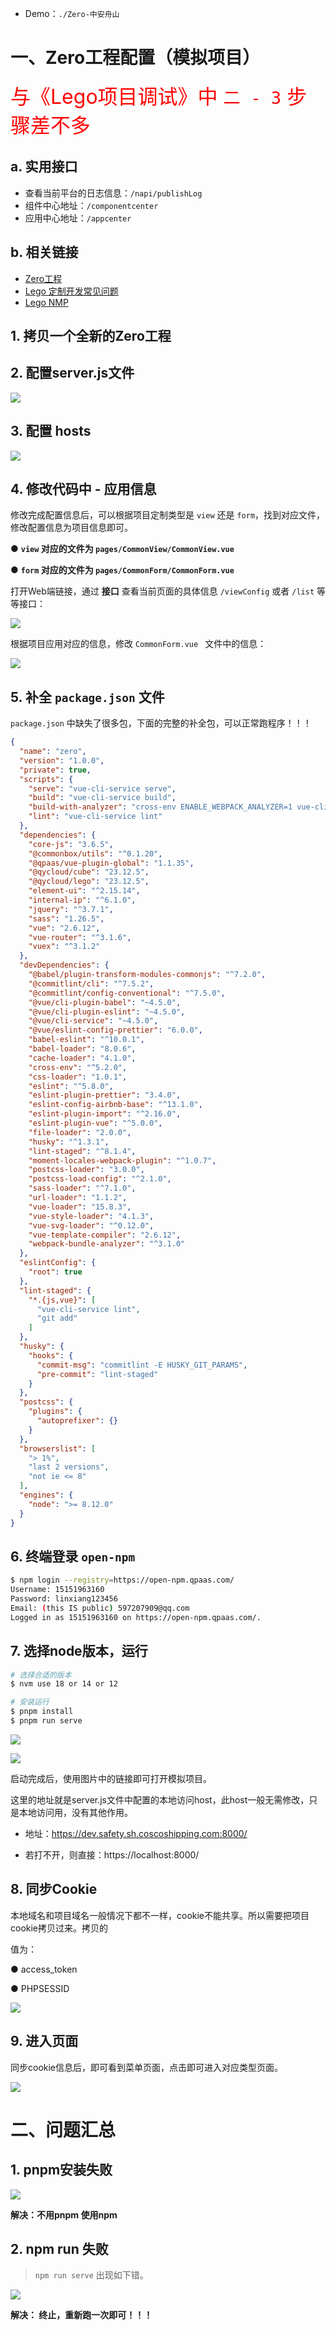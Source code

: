 * Demo：`./Zero-中安舟山`



# 一、Zero工程配置（模拟项目）

<font size=6 color='red'>与《Lego项目调试》中 `二 - 3` 步骤差不多</font>

## a. 实用接口

* 查看当前平台的日志信息：`/napi/publishLog`
* 组件中心地址：`/componentcenter`
* 应用中心地址：`/appcenter`



## b. 相关链接

* [Zero工程](http://git.qpaas.com/Mage/Zero)
* [Lego 定制开发常见问题](https://blogqpaas.yuque.com/kidsv4/hfh0zt/voqi1ackry4t0x8s#lswLV)
* [Lego NMP](https://open-npm.qpaas.com/)



## 1. 拷贝一个全新的Zero工程



## 2. 配置server.js文件

![](/docs/1-功能维度-Lego汇总/Zero项目从零配置npm版/images/001.png)



## 3. 配置 hosts

![](/docs/1-功能维度-Lego汇总/Zero项目从零配置npm版/images/002.png)



## 4. 修改代码中 - 应用信息

修改完成配置信息后，可以根据项⽬定制类型是 `view` 还是 `form`，找到对应⽂件，修改配置信息为项⽬信息即可。 

● **`view` 对应的⽂件为 `pages/CommonView/CommonView.vue`**

● **`form` 对应的⽂件为 `pages/CommonForm/CommonForm.vue`**

打开Web端链接，通过 **接口** 查看当前页面的具体信息 `/viewConfig` 或者 `/list` 等等接口：

![](/docs/1-功能维度-Lego汇总/Zero项目从零配置npm版/images/003.png)

根据项目应用对应的信息，修改 `CommonForm.vue ` 文件中的信息：

![](/docs/1-功能维度-Lego汇总/Zero项目从零配置npm版/images/004.png)



## 5. 补全 `package.json` 文件

`package.json` 中缺失了很多包，下面的完整的补全包，可以正常跑程序！！！

```json
{
  "name": "zero",
  "version": "1.0.0",
  "private": true,
  "scripts": {
    "serve": "vue-cli-service serve",
    "build": "vue-cli-service build",
    "build-with-analyzer": "cross-env ENABLE_WEBPACK_ANALYZER=1 vue-cli-service build",
    "lint": "vue-cli-service lint"
  },
  "dependencies": {
    "core-js": "3.6.5",
    "@commonbox/utils": "^0.1.20",
    "@qpaas/vue-plugin-global": "1.1.35",
    "@qycloud/cube": "23.12.5",
    "@qycloud/lego": "23.12.5",
    "element-ui": "^2.15.14",
    "internal-ip": "^6.1.0",
    "jquery": "^3.7.1",
    "sass": "1.26.5",
    "vue": "2.6.12",
    "vue-router": "^3.1.6",
    "vuex": "^3.1.2"
  },
  "devDependencies": {
    "@babel/plugin-transform-modules-commonjs": "^7.2.0",
    "@commitlint/cli": "^7.5.2",
    "@commitlint/config-conventional": "^7.5.0",
    "@vue/cli-plugin-babel": "~4.5.0",
    "@vue/cli-plugin-eslint": "~4.5.0",
    "@vue/cli-service": "~4.5.0",
    "@vue/eslint-config-prettier": "6.0.0",
    "babel-eslint": "^10.0.1",
    "babel-loader": "8.0.6",
    "cache-loader": "4.1.0",
    "cross-env": "^5.2.0",
    "css-loader": "1.0.1",
    "eslint": "^5.8.0",
    "eslint-plugin-prettier": "3.4.0",
    "eslint-config-airbnb-base": "^13.1.0",
    "eslint-plugin-import": "^2.16.0",
    "eslint-plugin-vue": "^5.0.0",
    "file-loader": "2.0.0",
    "husky": "^1.3.1",
    "lint-staged": "^8.1.4",
    "moment-locales-webpack-plugin": "^1.0.7",
    "postcss-loader": "3.0.0",
    "postcss-load-config": "^2.1.0",
    "sass-loader": "^7.1.0",
    "url-loader": "1.1.2",
    "vue-loader": "15.8.3",
    "vue-style-loader": "4.1.3",
    "vue-svg-loader": "^0.12.0",
    "vue-template-compiler": "2.6.12",
    "webpack-bundle-analyzer": "^3.1.0"
  },
  "eslintConfig": {
    "root": true
  },
  "lint-staged": {
    "*.{js,vue}": [
      "vue-cli-service lint",
      "git add"
    ]
  },
  "husky": {
    "hooks": {
      "commit-msg": "commitlint -E HUSKY_GIT_PARAMS",
      "pre-commit": "lint-staged"
    }
  },
  "postcss": {
    "plugins": {
      "autoprefixer": {}
    }
  },
  "browserslist": [
    "> 1%",
    "last 2 versions",
    "not ie <= 8"
  ],
  "engines": {
    "node": ">= 8.12.0"
  }
}
```



## 6. 终端登录 `open-npm`

```sh
$ npm login --registry=https://open-npm.qpaas.com/
Username: 15151963160
Password: linxiang123456
Email: (this IS public) 597207909@qq.com
Logged in as 15151963160 on https://open-npm.qpaas.com/.
```



## 7. 选择node版本，运行

```sh
# 选择合适的版本
$ nvm use 18 or 14 or 12

# 安装运行
$ pnpm install
$ pnpm run serve
```



![](/docs/1-功能维度-Lego汇总/Zero项目从零配置npm版/images/005.png)

![](/docs/1-功能维度-Lego汇总/Zero项目从零配置npm版/images/006.png)

启动完成后，使⽤图⽚中的链接即可打开模拟项⽬。 

这⾥的地址就是server.js⽂件中配置的本地访问host，此host⼀般⽆需修改，只是本地访问⽤，没有其他作⽤。 

* 地址：https://dev.safety.sh.coscoshipping.com:8000/ 

* 若打不开，则直接：https://localhost:8000/



## 8. 同步Cookie

本地域名和项⽬域名⼀般情况下都不⼀样，cookie不能共享。所以需要把项⽬cookie拷⻉过来。拷⻉的 

值为：

● access_token 

● PHPSESSID 

![](/docs/1-功能维度-Lego汇总/Zero项目从零配置npm版/images/007.png)



## 9. 进入页面

同步cookie信息后，即可看到菜单⻚⾯，点击即可进⼊对应类型⻚⾯。 

![](/docs/1-功能维度-Lego汇总/Zero项目从零配置npm版/images/008.png)





# 二、问题汇总

## 1. pnpm安装失败

![](/docs/1-功能维度-Lego汇总/Zero项目从零配置npm版/images/009.png)

**解决：不用pnpm 使用npm**



## 2. npm run 失败

> `npm run serve` 出现如下错。

![](/docs/1-功能维度-Lego汇总/Zero项目从零配置npm版/images/010.png)

**解决： 终止，重新跑一次即可！！！**













